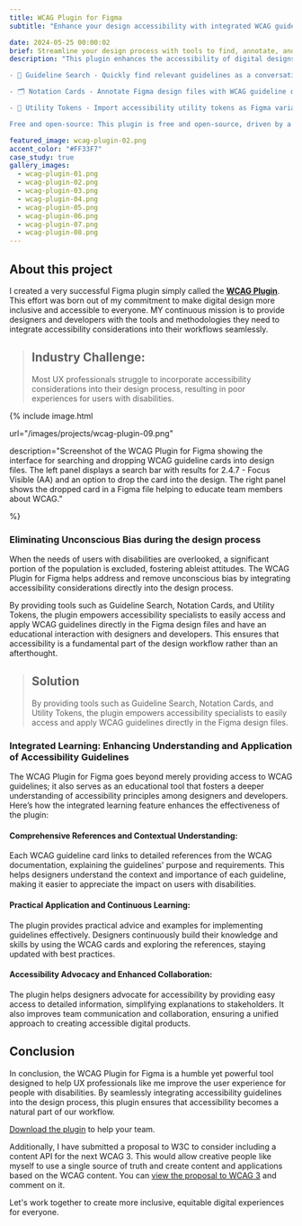 ```yaml
---
title: WCAG Plugin for Figma
subtitle: "Enhance your design accessibility with integrated WCAG guidelines."

date: 2024-05-25 00:00:02
brief: Streamline your design process with tools to find, annotate, and implement accessibility guidelines directly within Figma. Check it out and run it on <a href="https://www.figma.com/community/plugin/1373362852131056921/wcag-plugin" target="_blank">Figma Community</a>.
description: "This plugin enhances the accessibility of digital designs by integrating accessibility guidelines directly into your design processes and systems. The WCAG Plugin offers three key features: 

- 🔎 Guideline Search - Quickly find relevant guidelines as a conversation starter and to ensure your designs are providing an equitable experience for all users.

- 🗂️ Notation Cards - Annotate Figma design files with WCAG guideline cards to increase your knowledge of accessibility requirements and best practices.

- 🔧 Utility Tokens - Import accessibility utility tokens as Figma variables to ensure accessible design decisions across various design elements and components.

Free and open-source: This plugin is free and open-source, driven by a community of passionate contributors dedicated to making digital design more accessible for everyone."

featured_image: wcag-plugin-02.png
accent_color: "#FF33F7"
case_study: true
gallery_images:
  - wcag-plugin-01.png
  - wcag-plugin-02.png
  - wcag-plugin-03.png
  - wcag-plugin-04.png
  - wcag-plugin-05.png
  - wcag-plugin-06.png
  - wcag-plugin-07.png
  - wcag-plugin-08.png
---
```


## About this project

I created a very successful Figma plugin simply called the **[WCAG Plugin](https://www.figma.com/community/plugin/1373362852131056921/wcag-plugin)**. This effort was born out of my commitment to make digital design more inclusive and accessible to everyone. MY continuous mission is to provide designers and developers with the tools and methodologies they need to integrate accessibility considerations into their workflows seamlessly.

> <h2>Industry Challenge:</h2> Most UX professionals struggle to incorporate accessibility considerations into their design process, resulting in poor experiences for users with disabilities.

{% include image.html

url="/images/projects/wcag-plugin-09.png"

description="Screenshot of the WCAG Plugin for Figma showing the interface for searching and dropping WCAG guideline cards into design files. The left panel displays a search bar with results for 2.4.7 - Focus Visible (AA) and an option to drop the card into the design. The right panel shows the dropped card in a Figma file helping to educate team members about WCAG."

%}

### Eliminating Unconscious Bias during the design process

When the needs of users with disabilities are overlooked, a significant portion of the population is excluded, fostering ableist attitudes. The WCAG Plugin for Figma helps address and remove unconscious bias by integrating accessibility considerations directly into the design process. 

By providing tools such as Guideline Search, Notation Cards, and Utility Tokens, the plugin empowers accessibility specialists to easily access and apply WCAG guidelines directly in the Figma design files and have an educational interaction with designers and developers. This ensures that accessibility is a fundamental part of the design workflow rather than an afterthought.

> <h2> Solution </h2> By providing tools such as Guideline Search, Notation Cards, and Utility Tokens, the plugin empowers accessibility specialists to easily access and apply WCAG guidelines directly in the Figma design files.

### Integrated Learning: Enhancing Understanding and Application of Accessibility Guidelines

The WCAG Plugin for Figma goes beyond merely providing access to WCAG guidelines; it also serves as an educational tool that fosters a deeper understanding of accessibility principles among designers and developers. Here’s how the integrated learning feature enhances the effectiveness of the plugin:

#### Comprehensive References and Contextual Understanding: 

Each WCAG guideline card links to detailed references from the WCAG documentation, explaining the guidelines' purpose and requirements. This helps designers understand the context and importance of each guideline, making it easier to appreciate the impact on users with disabilities.
#### Practical Application and Continuous Learning: 

The plugin provides practical advice and examples for implementing guidelines effectively. Designers continuously build their knowledge and skills by using the WCAG cards and exploring the references, staying updated with best practices.

#### Accessibility Advocacy and Enhanced Collaboration: 

The plugin helps designers advocate for accessibility by providing easy access to detailed information, simplifying explanations to stakeholders. It also improves team communication and collaboration, ensuring a unified approach to creating accessible digital products.

## Conclusion


In conclusion, the WCAG Plugin for Figma is a humble yet powerful tool designed to help UX professionals like me improve the user experience for people with disabilities. By seamlessly integrating accessibility guidelines into the design process, this plugin ensures that accessibility becomes a natural part of our workflow.

[Download the plugin](https://www.figma.com/community/plugin/1373362852131056921/wcag-plugin) to help your team.

Additionally, I have submitted a proposal to W3C to consider including a content API for the next WCAG 3. This would allow creative people like myself to use a single source of truth and create content and applications based on the WCAG content. You can [view the proposal to WCAG 3](https://github.com/w3c/wcag3/issues/84#issuecomment-2122681272) and comment on it.

Let's work together to create more inclusive, equitable digital experiences for everyone.
